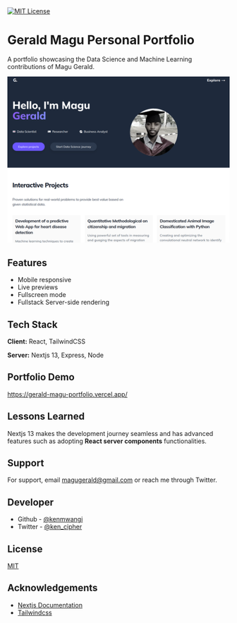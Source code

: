 ##

[![MIT License](https://img.shields.io/badge/License-MIT-green.svg)](https://choosealicense.com/licenses/mit/)

# Gerald Magu Personal Portfolio

A portfolio showcasing the Data Science and Machine Learning contributions of Magu Gerald.

![Magu Gerald](/gerald.png)

## Features

- Mobile responsive
- Live previews
- Fullscreen mode
- Fullstack Server-side rendering

## Tech Stack

**Client:** React, TailwindCSS

**Server:** Nextjs 13, Express, Node

## Portfolio Demo

https://gerald-magu-portfolio.vercel.app/

## Lessons Learned

Nextjs 13 makes the development journey seamless and has advanced features such as adopting **React server components** functionalities.

## Support

For support, email magugerald@gmail.com or reach me through Twitter.

## Developer

- Github - [@kenmwangi](https://www.github.com/kenmwangi)
- Twitter - [@ken_cipher](https://www.twitter.com/ken_cipher)

## License

[MIT](https://choosealicense.com/licenses/mit/)

## Acknowledgements

- [Nextjs Documentation](https://nextjs.org/docs)
- [Tailwindcss](https://tailwindcss.com/)
